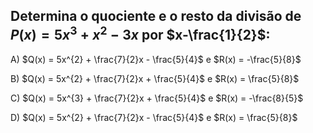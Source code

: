 ## Determina o quociente e o resto da divisão de $P(x) =  5x^{3} +x^{2}-3x$ por $x-\frac{1}{2}$: 

A) $Q(x) = 5x^{2} + \frac{7}{2}x - \frac{5}{4}$ e $R(x) = -\frac{5}{8}$

B) $Q(x) = 5x^{2} + \frac{7}{2}x + \frac{5}{4}$ e $R(x) = \frac{5}{8}$ 

C) $Q(x) = 5x^{3} + \frac{7}{2}x + \frac{5}{4}$ e $R(x) = -\frac{8}{5}$

D) $Q(x) = 5x^{2} + \frac{7}{2}x - \frac{5}{4}$ e $R(x) = \frac{5}{8}$
